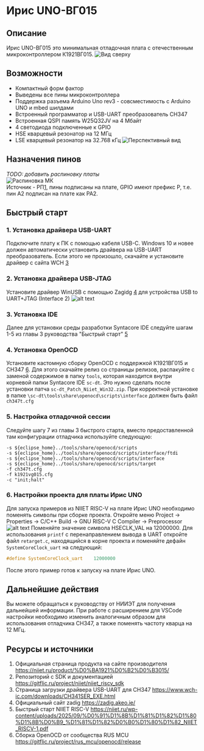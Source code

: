 # Ирис UNO-ВГ015
## Описание
Ирис UNO-ВГ015 это минимальная отладочная плата с отечественным микроконтроллером К1921ВГ015.
![Вид сверху](<images/IrisUNO top view.png>)
## Возможности
- Компактный форм фактор
- Выведены все пины микроконтроллера
- Поддержка разъема Arduino Uno rev3 - совсместимость с Arduino UNO и mbed шилдами
- Встроенный программатор и USB-UART преобразователь CH347
- Встроенная QSPI память W25Q32JV на 4 Мбайт
- 4 светодиода подключенные к GPIO
- HSE кварцевый резонатор на 12 МГц
- LSE кварцевый резонатор на 32.768 кГц
![Перспективный вид](<images/IrisUNO perspective.png>)
## Назначения пинов
*TODO: добавить распиновку платы*  
![Распиновка МК](<images/Содержание - РП К1921ВГ015.jpg>)  
Источник - РП[1], пины подписаны на плате, GPIO имеют префикс P, т.е. пин A2 подписан на плате как PA2.
## Быстрый старт
### 1. Установка драйвера USB-UART 
Подключите плату к ПК с помощью кабеля USB-C. Windows 10 и новее должен автоматически установить драйвера на USB-UART преобразователь. Если этого не произошло, скачайте и установите драйвер с сайта WCH [3]
### 2. Установка драйвера USB-JTAG
 Установите драйвер WinUSB с помощью Zagidg [4] для устройства USB to UART+JTAG (Interface 2)
![alt text](images/DriverInstall.png)  
### 3. Установка IDE
Далее для установки среды разработки Syntacore IDE следуйте шагам 1-5 из главы 3 руководства "Быстрый старт" [5]  

### 4. Установка OpenOCD
 Установите кастомную сборку OpenOCD с поддержкой К1921ВГ015 и CH347 [6]. Для этого скачайте релиз со страницы релизов, распакуйте c заменой содержимое в папку `tools`, которая находится внутри корневой папки Syntacore IDE `sc-dt`. Это нужно сделать после установки патча `sc-dt_Patch_Niiet_Win32.zip`. При корректной установке в папке `\sc-dt\tools\share\openocd\scripts\interface` должен быть файл `ch347t.cfg`
### 5. Настройка отладочной сессии
 Следуйте шагу 7 из главы 3 быстрого старта, вместо предоставленной там конфигурации отладчика используйте следующую:
 ```
-s ${eclipse_home}../tools/share/openocd/scripts
-s ${eclipse_home}../tools/share/openocd/scripts/interface/ftdi
-s ${eclipse_home}../tools/share/openocd/scripts/interface
-s ${eclipse_home}../tools/share/openocd/scripts/target
-f ch347t.cfg
-f k1921vg015.cfg
-c "init;halt"
 ```
 ### 6. Настройки проекта для платы Ирис UNO
 Для запуска примеров из NIIET RISC-V на плате Ирис UNO необходимо поменять символы при сборке проекта. Откройте меню Project -> Properties -> C/C++ Build -> GNU RISC-V C Compiler -> Preprocessor
![alt text](images/HSEclkval.png)
Поменяйте значение символа HSECLK_VAL на 12000000. 
Для использования `printf` с перенаправлением вывода в UART откройте файл `retarget.c`, находящийся в корне проекта и поменяйте дефайн `SystemCoreClock_uart` на следующий:
```c
#define SystemCoreClock_uart	12000000
```
После этого пример готов к запуску на плате Ирис UNO. 

## Дальнейшие действия
Вы можете обращаться к руководству от НИИЭТ для получения дальнейшей информации. При работе с расширением для VSCode настройки необходимо изменить аналогичным образом для использования отладчика CH347, а также поменять частоту кварца на 12 МГц.

## Ресурсы и источники
1. Официальная страница продукта на сайте производителя https://niiet.ru/product/%D0%BA1921%D0%B2%D0%B3015/
2. Репозиторий с SDK и документацией https://gitflic.ru/project/niiet/niiet_riscv_sdk
3. Страница загрузки драйвера USB-UART для CH347 https://www.wch-ic.com/downloads/CH341SER_EXE.html
4. Официальный сайт zadig https://zadig.akeo.ie/
5. Быстрый старт NIIET RISC-V https://niiet.ru/wp-content/uploads/2025/09/%D0%91%D1%8B%D1%81%D1%82%D1%80%D1%8B%D0%B9_%D1%81%D1%82%D0%B0%D1%80%D1%82_NIIET_RISCV-1.pdf
6. Сборка OpenOCD от сообщества RUS MCU https://gitflic.ru/project/rus_mcu/openocd/release

[1]: https://niiet.ru/product/%D0%BA1921%D0%B2%D0%B3015/
[2]: https://gitflic.ru/project/niiet/niiet_riscv_sdk
[3]: https://www.wch-ic.com/downloads/CH341SER_EXE.html
[4]: https://zadig.akeo.ie/
[5]: https://niiet.ru/wp-content/uploads/2025/09/%D0%91%D1%8B%D1%81%D1%82%D1%80%D1%8B%D0%B9_%D1%81%D1%82%D0%B0%D1%80%D1%82_NIIET_RISCV-1.pdf
[6]: https://gitflic.ru/project/rus_mcu/openocd/release